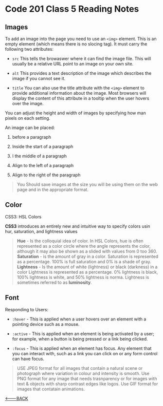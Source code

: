 # Code 201 Class 5 Reading Notes

## Images

To add an image into the page you need to use an `<img>` element. This is an empty element (which means there is no slocing tag). It must carry the following two attributes:

* `src` This tells the browaswer where it can find the image file. This will usually be a relative URL point to an image on your own site.

* `alt` This provides a text description of the image which describes the image if you cannot see it.

* `title` You can also use the title attribute with the `<img>` element to provide additional information about the image. Most browsers will display the content of this attribute in a tooltip when the user hovers over the image.

You can adjust the height and width of images by specifying how man pixels on each setting.

An image can be placed:

 1) before a paragraph

 2) Inside the start of a paragraph

 3) I the middle of a paragraph

 4) Align to the left of a paragraph

 5) Align to the right of the paragraph

 > You Should save images at the size you will be using them on the web page and in the appropriate format.

## Color

CSS3: HSL Colors

**CSS3** introduces an entirely new and intuitive way to specify colors usin hur, saturation, and lightness values

> **Hue** - Is the colloquial idea of color. In HSL Colors, hue is often represented as a color circle where the angle represents the color, although it may also be shown as a slided with values from 0 too 360.
> **Saturation** - is the amount of gray in a color. Saturation is represented as a percentage. 100% is full saturation and 0% is a shade of gray.
> **Lightness** - Is the amount of white (lightness) or black (darkness) in a color Lightness is represented as a percentage. 0% lightness is black, 100% lightness is white, and 50% lightness is norma. Lightness is sometimes referred to as **luminosity**.

## Font

Responding to Users:

* `:hover` - This is applied when a user hovers over an element with a pointing device such as a mouse.

* `:active` - This is applied when an element is being activated by a user; for example, when a button is being pressed or a link being clicked.

* `:focus` - This is applied when an element has focus. Any element that you can interact with, such as a link you can click on or any form control can have focus.

> USE JPEG format for all images that contain a natural scene or photograph where variation in colour and intensity is smooth. Use PNG format for any image that needs trasnparency or for images with text & objects with sharp contrast edges like logos. Use GIF format for images that contatain animations.

[<---BACK](README.md)
